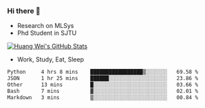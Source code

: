 ### Hi there 👋
- Research on MLSys
- Phd Student in SJTU
  
[![Huang Wei's GitHub Stats](https://github-readme-stats.vercel.app/api?username=huangwei021230&theme=tokyonight)](https://github.com/anuraghazra/github-readme-stats)

- Work, Study, Eat, Sleep


<!--START_SECTION:waka-->

```txt
Python     4 hrs 8 mins    █████████████████▒░░░░░░░   69.58 %
JSON       1 hr 25 mins    ██████░░░░░░░░░░░░░░░░░░░   23.86 %
Other      13 mins         █░░░░░░░░░░░░░░░░░░░░░░░░   03.66 %
Bash       7 mins          ▓░░░░░░░░░░░░░░░░░░░░░░░░   02.01 %
Markdown   3 mins          ▒░░░░░░░░░░░░░░░░░░░░░░░░   00.84 %
```

<!--END_SECTION:waka-->

